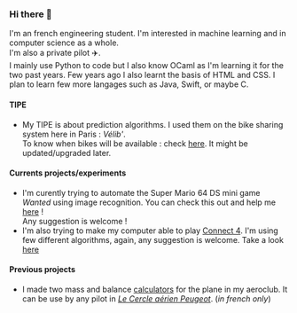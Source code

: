 ### Hi there 👋

I'm an french engineering student. I'm interested in machine learning and in computer science as a whole.  
I'm also a private pilot ✈️.  
I mainly use Python to code but I also know OCaml as I'm learning it for the two past years. Few years ago I also learnt the basis of HTML and CSS. I plan to learn few more langages such as Java, Swift, or maybe C.

#### TIPE
- My TIPE is about prediction algorithms. I used them on the bike sharing system here in Paris : _Vélib'_.  
To know when bikes will be available : check <a href="https://github.com/Tamiir/TIPE">here</a>.
It might be updated/upgraded later.

#### Currents projects/experiments
- I'm curently trying to automate the Super Mario 64 DS mini game _Wanted_ using image recognition. You can check this out and help me <a href="https://github.com/Tamiir/AutoWantedMiniGame">here</a> !  
Any suggestion is welcome !
- I'm also trying to make my computer able to play <a href="https://en.wikipedia.org/wiki/Connect_Four">Connect 4</a>. I'm using few different algorithms, again, any suggestion is welcome. Take a look <a href="https://github.com/Tamiir/Puissance4">here</a>

#### Previous projects  
- I made two mass and balance <a href="https://github.com/Tamiir/Masse-Centrage">calculators</a> for the plane in my aeroclub. It can be use by any pilot in <a href="http://www.aeroclub-cercle-aerien-peugeot.com">_Le Cercle aérien Peugeot_</a>. (_in french only_)

<!--
**Tamiir/Tamiir** is a ✨ _special_ ✨ repository because its `README.md` (this file) appears on your GitHub profile.

Here are some ideas to get you started:

- 🔭 I’m currently working on ...
- 🌱 I’m currently learning ...
- 👯 I’m looking to collaborate on ...
- 🤔 I’m looking for help with ...
- 💬 Ask me about ...
- 📫 How to reach me: ...
- 😄 Pronouns: ...
- ⚡ Fun fact: ...
-->
